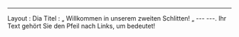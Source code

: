 ---
  Layout : Dia 
Titel : „ Willkommen in unserem zweiten Schlitten! „
--- ---.
Ihr Text 
gehört Sie den Pfeil nach Links, um bedeutet!
